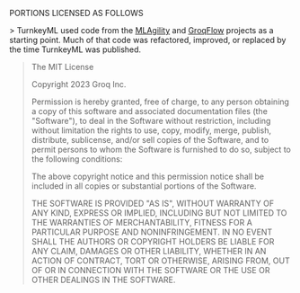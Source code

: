 PORTIONS LICENSED AS FOLLOWS

\>  TurnkeyML used code from the [MLAgility](https://github.com/groq/mlagility) and [GroqFlow](https://github.com/groq/groqflow) projects as a starting point. Much of that code was refactored, improved, or replaced by the time TurnkeyML was published. 

>The MIT License
>
>Copyright 2023 Groq Inc.
>
>Permission is hereby granted, free of charge, to any person obtaining a copy of this software and associated documentation files (the "Software"), to deal in the Software without restriction, including without limitation the rights to use, copy, modify, merge, publish, distribute, sublicense, and/or sell copies of the Software, and to permit persons to whom the Software is furnished to do so, subject to the following conditions:
>
>The above copyright notice and this permission notice shall be included in all copies or substantial portions of the Software.
>
>THE SOFTWARE IS PROVIDED "AS IS", WITHOUT WARRANTY OF ANY KIND, EXPRESS OR IMPLIED, INCLUDING BUT NOT LIMITED TO THE WARRANTIES OF MERCHANTABILITY, FITNESS FOR A PARTICULAR PURPOSE AND NONINFRINGEMENT. IN NO EVENT SHALL THE AUTHORS OR COPYRIGHT HOLDERS BE LIABLE FOR ANY CLAIM, DAMAGES OR OTHER LIABILITY, WHETHER IN AN ACTION OF CONTRACT, TORT OR OTHERWISE, ARISING FROM, OUT OF OR IN CONNECTION WITH THE SOFTWARE OR THE USE OR OTHER DEALINGS IN THE SOFTWARE.